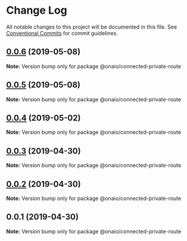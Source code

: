# Change Log

All notable changes to this project will be documented in this file.
See [Conventional Commits](https://conventionalcommits.org) for commit guidelines.

## [0.0.6](https://github.com/onaio/js-tools/compare/@onaio/connected-private-route@0.0.5...@onaio/connected-private-route@0.0.6) (2019-05-08)

**Note:** Version bump only for package @onaio/connected-private-route

## [0.0.5](https://github.com/onaio/js-tools/compare/@onaio/connected-private-route@0.0.5...@onaio/connected-private-route@0.0.5) (2019-05-08)

**Note:** Version bump only for package @onaio/connected-private-route

## [0.0.4](https://github.com/onaio/js-tools/compare/@onaio/connected-private-route@0.0.3...@onaio/connected-private-route@0.0.4) (2019-05-02)

**Note:** Version bump only for package @onaio/connected-private-route

## [0.0.3](https://github.com/onaio/js-tools/compare/@onaio/connected-private-route@0.0.2...@onaio/connected-private-route@0.0.3) (2019-04-30)

**Note:** Version bump only for package @onaio/connected-private-route

## [0.0.2](https://github.com/onaio/js-tools/compare/@onaio/connected-private-route@0.0.1...@onaio/connected-private-route@0.0.2) (2019-04-30)

**Note:** Version bump only for package @onaio/connected-private-route

## 0.0.1 (2019-04-30)

**Note:** Version bump only for package @onaio/connected-private-route

